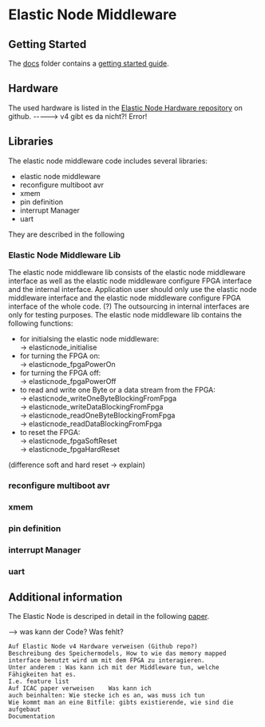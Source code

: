 # Elastic Node Middleware

## Getting Started

The [docs](docs/) folder contains a [getting started guide](docs/ElasticNodeGettingStartedGuide.md).

## Hardware

The used hardware is listed in the [Elastic Node Hardware repository](https://github.com/es-ude/ElasticNodeHardware) on github.
-----> v4 gibt es da nicht?! Error!

## Libraries

The elastic node middleware code includes several libraries:
- elastic node middleware
- reconfigure multiboot avr
- xmem
- pin definition
- interrupt Manager
- uart

They are described in the following

### Elastic Node Middleware Lib

The elastic node middleware lib consists of the elastic node middleware interface as well as the elastic node middleware configure FPGA interface and the internal interface.
Application user should only use the elastic node middleware interface and the elastic node middleware configure FPGA interface of the whole code. (?)
The outsourcing in internal interfaces are only for testing purposes.
The elastic node middleware lib contains the following functions:

- for initialsing the elastic node middleware:\
→ elasticnode_initialise
- for turning the FPGA on:\
→ elasticnode_fpgaPowerOn
- for turning the FPGA off:\
→ elasticnode_fpgaPowerOff
- to read and write one Byte or a data stream from the FPGA:\
→ elasticnode_writeOneByteBlockingFromFpga\
→ elasticnode_writeDataBlockingFromFpga\
→ elasticnode_readOneByteBlockingFromFpga\
→ elasticnode_readDataBlockingFromFpga
- to reset the FPGA:\
→ elasticnode_fpgaSoftReset\
→ elasticnode_fpgaHardReset

(difference soft and hard reset -> explain)

### reconfigure multiboot avr
### xmem
### pin definition
### interrupt Manager
### uart

## Additional information

The Elastic Node is descriped in detail in the following [paper](https://ieeexplore.ieee.org/document/8831207).

--> was kann der Code? Was fehlt?


	Auf Elastic Node v4 Hardware verweisen (Github repo?)
	Beschreibung des Speichermodels, How to wie das memory mapped interface benutzt wird um mit dem FPGA zu interagieren.
	Unter anderem : Was kann ich mit der Middleware tun, welche Fähigkeiten hat es.
	I.e. feature list
	Auf ICAC paper verweisen	Was kann ich
	auch beinhalten: Wie stecke ich es an, was muss ich tun
	Wie kommt man an eine Bitfile: gibts existierende, wie sind die aufgebaut
    Documentation
